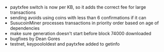 * paytxfee switch is now per KB, so it adds the correct fee for large transactions
* sending avoids using coins with less than 6 confirmations if it can
* SusucoinMiner processes transactions in priority order based on age of dependencies
* make sure generation doesn't start before block 74000 downloaded
* bugfixes by Dean Gores
* testnet, keypoololdest and paytxfee added to getinfo
